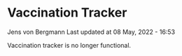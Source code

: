 Vaccination Tracker
================
Jens von Bergmann
Last updated at 08 May, 2022 - 16:53

Vaccination tracker is no longer functional.

